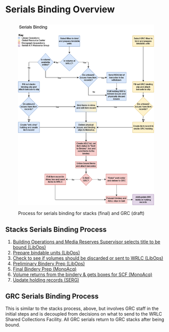 # Serials Binding Overview

##

<figure><img src="../../.gitbook/assets/Content Management physical workflow overviews-Serials Binding.drawio.png" alt=""><figcaption><p>Process for serials binding for stacks (final) and GRC (draft)</p></figcaption></figure>

## Stacks Serials Binding Process

1. [Building Operations and Media Reserves Supervisor selects title to be bound (LibOps)](../../partners/library-operations-team/serials-binding-libops-steps.md)
2. [Prepare bindable units (LibOps)](../../partners/library-operations-team/serials-binding-libops-steps.md#step-2-prepare-bindable-units)
3. [Check to see if volumes should be discarded or sent to WRLC (LibOps)](../../partners/library-operations-team/serials-binding-libops-steps.md#step-3-check-to-see-if-volumes-should-be-discarded-or-sent-to-wrlc)
4. [Preliminary Bindery Prep (LibOps)](../../partners/library-operations-team/serials-binding-libops-steps.md#step-4-preliminary-bindery-prep)
5. [Final Bindery Prep (MonoAcq)](../../content-management-processes/bindery/serials-binding-monoacq-steps.md#docs-internal-guid-06d35ff4-7fff-f045-2413-1b5a4dbfd342)
6. [Volume returns from the bindery & gets boxes for SCF (MonoAcq)](../../content-management-processes/bindery/serials-binding-monoacq-steps.md#step-6-volume-returns-from-the-bindery-and-gets-boxes-for-scf)
7. [Update holding records (SERG)](../../content-management-processes/serials/serials-binding-serg-steps.md)



## GRC Serials Binding Process

This is similar to the stacks process, above, but involves GRC staff in the initial steps and is decoupled from decisions on what to send to the WRLC Shared Collections Facility. All GRC serials return to GRC stacks after being bound.

